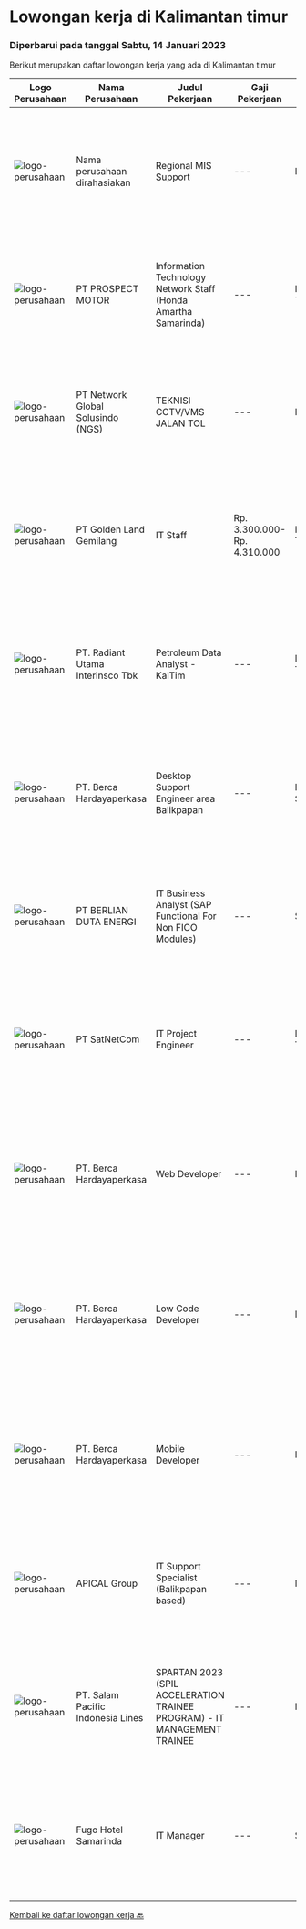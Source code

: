 
  # Lowongan kerja di Kalimantan timur

  ### Diperbarui pada tanggal Sabtu, 14 Januari 2023

  Berikut merupakan daftar lowongan kerja yang ada di Kalimantan timur

  |Logo Perusahaan | Nama Perusahaan | Judul Pekerjaan | Gaji Pekerjaan | Lokasi | Deskripsi | Tanggal diunggah | Pranala |
  | -------------- | --------------- | --------------- | --------- | --------- | -------------- | ------- | ----------- |
  |![logo-perusahaan](https://i.ibb.co/sqvTCh9/112815900-stock-vector-no-image-available-icon-flat-vector.webp)|Nama perusahaan dirahasiakan|Regional MIS Support|---|Kutai Barat|Job Description:  Provides customer support services to internal and external customers. Applies working knowledge of day to day operating environment...|Selasa, 10 Januari 2023|https://www.jobstreet.co.id/id/job/regional-mis-support-4177007?token=0~122db708-d8d3-4ee5-8ba1-824e8a6d12db&sectionRank=1&jobId=jobstreet-id-job-4177007|
|![logo-perusahaan](https://image-service-cdn.seek.com.au/904fdf047637a32722a09f0099cc0e906ab35f75/ee4dce1061f3f616224767ad58cb2fc751b8d2dc)|PT PROSPECT MOTOR|Information Technology Network Staff (Honda Amartha Samarinda)|---|Kalimantan Timur|Memperbaiki jaringan komputer yang bermasalah Memperbaiki sistem yang bermasalah ketika user menggunakannya. Melakukan update setiap kali versi...|Rabu, 11 Januari 2023|https://www.jobstreet.co.id/id/job/information-technology-network-staff-honda-amartha-samarinda-4178844?token=0~122db708-d8d3-4ee5-8ba1-824e8a6d12db&sectionRank=2&jobId=jobstreet-id-job-4178844|
|![logo-perusahaan](https://image-service-cdn.seek.com.au/f39a12495b5be950a6be751ddb5de52f8899e6ef/ee4dce1061f3f616224767ad58cb2fc751b8d2dc)|PT Network Global Solusindo (NGS)|TEKNISI CCTV/VMS JALAN TOL|---|Depok|Kualifikasi : Maksimal usia 27 tahun Pendidikan minimal SMK jurusan Teknik Komputer dan Jaringan (TKJ) Berpengalaman minimal 1 tahun di bidang...|Selasa, 10 Januari 2023|https://www.jobstreet.co.id/id/job/teknisi-cctv-vms-jalan-tol-4176106?token=0~122db708-d8d3-4ee5-8ba1-824e8a6d12db&sectionRank=3&jobId=jobstreet-id-job-4176106|
|![logo-perusahaan](https://image-service-cdn.seek.com.au/cff6b0a0524f96974c7fd6cc5120d9e520eece3b/ee4dce1061f3f616224767ad58cb2fc751b8d2dc)|PT Golden Land Gemilang|IT Staff|Rp. 3.300.000-Rp. 4.310.000|Kutai Timur|KUALIFIKASI Usia Maks 35 Tahun. Menguasai sytem Windows, Mac, Linux dan Ms Office. Mempunyai inisiatif, kreatifitas dan efektifitas dalam pekerjaan....|Sabtu, 07 Januari 2023|https://www.jobstreet.co.id/id/job/it-staff-4161132?token=0~122db708-d8d3-4ee5-8ba1-824e8a6d12db&sectionRank=4&jobId=jobstreet-id-job-4161132|
|![logo-perusahaan](https://image-service-cdn.seek.com.au/1c2d15eee2de52d227456bae670a54a4c74f8c21/ee4dce1061f3f616224767ad58cb2fc751b8d2dc)|PT. Radiant Utama Interinsco Tbk|Petroleum Data Analyst - KalTim|---|Kalimantan Timur|Petroleum Data Analyst - KalTim• S1 IT / Teknik yang setara• Pengalaman 1-3 tahun sebagai Data Analyst / Data Scientist• Pengalaman dengan Oracle dan...|Selasa, 10 Januari 2023|https://www.jobstreet.co.id/id/job/petroleum-data-analyst-kaltim-4176544?token=0~122db708-d8d3-4ee5-8ba1-824e8a6d12db&sectionRank=5&jobId=jobstreet-id-job-4176544|
|![logo-perusahaan](https://image-service-cdn.seek.com.au/6a76252207cfed561e664c874d4631f4aefd8409/ee4dce1061f3f616224767ad58cb2fc751b8d2dc)|PT. Berca Hardayaperkasa|Desktop Support Engineer area Balikpapan|---|Kalimantan Selatan|Responsibilities : Analyzing, diagnosing, and installation to several areas including desktop hardware, operating systems, application software and...|Rabu, 04 Januari 2023|https://www.jobstreet.co.id/id/job/desktop-support-engineer-area-balikpapan-4167522?token=0~122db708-d8d3-4ee5-8ba1-824e8a6d12db&sectionRank=6&jobId=jobstreet-id-job-4167522|
|![logo-perusahaan](https://image-service-cdn.seek.com.au/2e9d8eec228a09d6b5a43d3372b652e902042d53/ee4dce1061f3f616224767ad58cb2fc751b8d2dc)|PT BERLIAN DUTA ENERGI|IT Business Analyst (SAP Functional For Non FICO Modules)|---|Samarinda|Job Descriptions : Support non FICO modules. As a facilitator between systems and users, that can design and develop systems to be more effective and...|Sabtu, 31 Desember 2022|https://www.jobstreet.co.id/id/job/it-business-analyst-sap-functional-for-non-fico-modules-4147395?token=0~122db708-d8d3-4ee5-8ba1-824e8a6d12db&sectionRank=7&jobId=jobstreet-id-job-4147395|
|![logo-perusahaan](https://image-service-cdn.seek.com.au/6108f58b8d52b8e5523830ee4b11d6074377e515/ee4dce1061f3f616224767ad58cb2fc751b8d2dc)|PT SatNetCom|IT Project Engineer|---|Kalimantan Timur|Skills: Good Knowledge about IT System Good Knowledge of wire/wireless computer networking Good Knowledge about Electronic and Electrical System Good...|Kamis, 29 Desember 2022|https://www.jobstreet.co.id/id/job/it-project-engineer-4150094?token=0~122db708-d8d3-4ee5-8ba1-824e8a6d12db&sectionRank=8&jobId=jobstreet-id-job-4150094|
|![logo-perusahaan](https://image-service-cdn.seek.com.au/6a76252207cfed561e664c874d4631f4aefd8409/ee4dce1061f3f616224767ad58cb2fc751b8d2dc)|PT. Berca Hardayaperkasa|Web Developer|---|Balikpapan|Deskripsi Pekerjaan: Membangun sistem/perangkat lunak sesuai dengan kebutuhan Pengembangan UI/UX lebih lanjut sesuai dengan kebutuhan sistem termasuk...|Sabtu, 31 Desember 2022|https://www.jobstreet.co.id/id/job/web-developer-4147504?token=0~122db708-d8d3-4ee5-8ba1-824e8a6d12db&sectionRank=9&jobId=jobstreet-id-job-4147504|
|![logo-perusahaan](https://image-service-cdn.seek.com.au/6a76252207cfed561e664c874d4631f4aefd8409/ee4dce1061f3f616224767ad58cb2fc751b8d2dc)|PT. Berca Hardayaperkasa|Low Code Developer|---|Balikpapan|Deskripsi Pekerjaan: Membangun sistem/perangkat lunak sesuai dengan kebutuhan Pengembangan UI/UX lebih lanjut sesuai dengan kebutuhan sistem termasuk...|Sabtu, 31 Desember 2022|https://www.jobstreet.co.id/id/job/low-code-developer-4147525?token=0~122db708-d8d3-4ee5-8ba1-824e8a6d12db&sectionRank=10&jobId=jobstreet-id-job-4147525|
|![logo-perusahaan](https://image-service-cdn.seek.com.au/6a76252207cfed561e664c874d4631f4aefd8409/ee4dce1061f3f616224767ad58cb2fc751b8d2dc)|PT. Berca Hardayaperkasa|Mobile Developer|---|Balikpapan|Deskripsi Pekerjaan: Membangun sistem/perangkat lunak sesuai dengan kebutuhan Pengembangan UI/UX lebih lanjut sesuai dengan kebutuhan sistem termasuk...|Sabtu, 31 Desember 2022|https://www.jobstreet.co.id/id/job/mobile-developer-4147220?token=0~122db708-d8d3-4ee5-8ba1-824e8a6d12db&sectionRank=11&jobId=jobstreet-id-job-4147220|
|![logo-perusahaan](https://image-service-cdn.seek.com.au/e69f75b57e24a78176feff907c1a3633341537fd/ee4dce1061f3f616224767ad58cb2fc751b8d2dc)|APICAL Group|IT Support Specialist (Balikpapan based)|---|Balikpapan|You are on a journey to join an exciting Company and be part of our success story to improve lives by developing resources sustainably. Here we offer...|Kamis, 22 Desember 2022|https://www.jobstreet.co.id/id/job/it-support-specialist-balikpapan-based-4153044?token=0~122db708-d8d3-4ee5-8ba1-824e8a6d12db&sectionRank=12&jobId=jobstreet-id-job-4153044|
|![logo-perusahaan](https://image-service-cdn.seek.com.au/5540e9b59290cebacfff7858722d5ede593231d9/ee4dce1061f3f616224767ad58cb2fc751b8d2dc)|PT. Salam Pacific Indonesia Lines|SPARTAN 2023 (SPIL ACCELERATION TRAINEE PROGRAM) - IT MANAGEMENT TRAINEE|---|Pontianak|Calling for high achiever fresh graduates to join our trainee program. Enhance yourself by learning in the real world working environment. In this...|Sabtu, 17 Desember 2022|https://www.jobstreet.co.id/id/job/spartan-2023-spil-acceleration-trainee-program-it-management-trainee-4147984?token=0~122db708-d8d3-4ee5-8ba1-824e8a6d12db&sectionRank=13&jobId=jobstreet-id-job-4147984|
|![logo-perusahaan](https://i.ibb.co/sqvTCh9/112815900-stock-vector-no-image-available-icon-flat-vector.webp)|Fugo Hotel Samarinda|IT Manager|---|Samarinda|Job Descriptions Responsible for developing and improving information and technology systems within a company. Responsible for all processes related...|Kamis, 15 Desember 2022|https://www.jobstreet.co.id/id/job/it-manager-4146127?token=0~122db708-d8d3-4ee5-8ba1-824e8a6d12db&sectionRank=14&jobId=jobstreet-id-job-4146127|


  [Kembali ke daftar lowongan kerja 🔙](../README.md#daftar-lowongan-kerja)
  